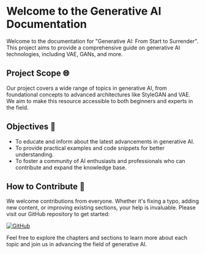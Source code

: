 # Welcome to the Generative AI Documentation

Welcome to the documentation for "Generative AI: From Start to Surrender". This project aims to
provide a comprehensive guide on generative AI technologies, including VAE, GANs, and more.

## Project Scope :globe_with_meridians:

Our project covers a wide range of topics in generative AI, from foundational concepts to advanced architectures like StyleGAN and VAE. We aim to make this resource accessible to both beginners and
experts in the field.

## Objectives :dart:

- To educate and inform about the latest advancements in generative AI.
- To provide practical examples and code snippets for better understanding.
- To foster a community of AI enthusiasts and professionals who can contribute and expand the
knowledge base.

## How to Contribute :handshake:

We welcome contributions from everyone. Whether it's fixing a typo, adding new content, or improving existing sections, your help is invaluable. Please visit our GitHub repository to get started:

[![GitHub](https://img.shields.io/badge/GitHub-Contribute-blue?logo=github)](https://github.com/MAD-SG/generative-ai-start-to-surrender)

Feel free to explore the chapters and sections to learn more about each topic and join us in advancing the field of generative AI.
